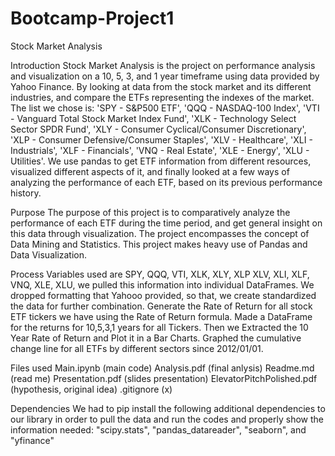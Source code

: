 # Bootcamp-Project1
Stock Market Analysis

Introduction
Stock Market Analysis is the project on performance analysis and visualization on a 10, 5, 3, and 1 year timeframe using data provided by Yahoo Finance. By looking at data from the stock market and its different industries, and compare the ETFs representing the indexes of the market. The list we chose is: 'SPY - S&P500 ETF', 'QQQ - NASDAQ-100 Index', 'VTI - Vanguard Total Stock Market Index Fund', 'XLK - Technology Select Sector SPDR Fund', 'XLY - Consumer Cyclical/Consumer Discretionary', 'XLP - Consumer Defensive/Consumer Staples', 'XLV - Healthcare', 'XLI - Industrials', 'XLF - Financials', 'VNQ - Real Estate', 'XLE - Energy', 'XLU - Utilities'. We use pandas to get ETF information from different resources, visualized different aspects of it, and finally looked at a few ways of analyzing the performance of each ETF, based on its previous performance history.

Purpose
The purpose of this project is to comparatively analyze the performance of each ETF during the time period, and get general insight on this data through visualization. The project encompasses the concept of Data Mining and Statistics. This project makes heavy use of Pandas and Data Visualization.

Process
Variables used are SPY, QQQ, VTI, XLK, XLY, XLP XLV, XLI, XLF, VNQ, XLE, XLU, we pulled this information into individual DataFrames. We dropped formatting that Yahooo provided, so that, we create standardized the data for further combination. Generate the Rate of Return for all stock ETF tickers we have using the Rate of Return formula. Made a DataFrame for the returns for 10,5,3,1 years for all Tickers. Then we Extracted the 10 Year Rate of Return and Plot it in a Bar Charts. Graphed the cumulative change line for all ETFs by different sectors since 2012/01/01. 

Files used
Main.ipynb (main code)
Analysis.pdf (final anlysis)
Readme.md (read me)
Presentation.pdf (slides presentation)
ElevatorPitchPolished.pdf (hypothesis, original idea)
.gitignore (x)

Dependencies
We had to pip install the following additional dependencies to our library in order to pull the data and run the codes and properly show the information needed: 
"scipy.stats", "pandas_datareader", "seaborn", and "yfinance"